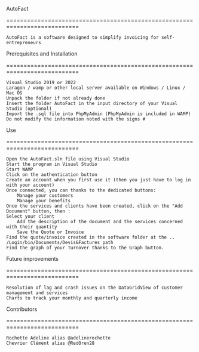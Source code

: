 AutoFact

===========================================================================

    AutoFact is a software designed to simplify invoicing for self-entrepreneurs

Prerequisites and Installation

===========================================================================

    Visual Studio 2019 or 2022
    Laragon / wamp or other local server available on Windows / Linux / Mac OS
    Unpack the folder if not already done
    Insert the folder AutoFact in the input directory of your Visual Studio (optional)
    Import the .sql file into PhpMyAdmin (PhpMyAdmin is included in WAMP)
    Do not modify the information noted with the signs #

Use

===========================================================================

    Open the AutoFact.sln file using Visual Studio
    Start the program in Visual Studio
    Start WAMP
    Click on the authentication button
    Create an account when you first use it (then you just have to log in with your account)
    Once connected, you can thanks to the dedicated buttons:
        Manage your customers
        Manage your benefits
    Once the services and clients have been created, click on the "Add Document" button, then :
    Select your client
        Add the description of the document and the services concerned with their quantity
        Save the Quote or Invoice
    Find the quote/invoice created in the software folder at the .. /Login/bin/Documents/Devis&Factures path
    Find the graph of your Turnover thanks to the Graph button.

Future improvements

===========================================================================

    Resolution of lag and crash issues on the DataGridView of customer management and services
    Charts to track your monthly and quarterly income

Contributors

===========================================================================

    Rochette Adeline alias @adelinerochette
    Chevrier Clément alias @RedOren28
